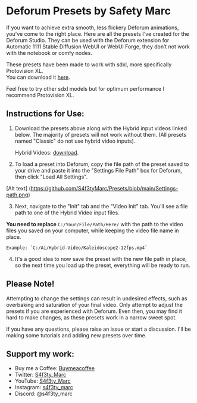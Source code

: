 # Deforum Presets by Safety Marc

If you want to achieve extra smooth, less flickery Deforum animations, you've come to the right place. Here are all the presets I've created for the Deforum Studio. They can be used with the Deforum extension for Automatic 1111 Stable Diffusion WebUI or WebUI Forge, they don’t not work with the notebook or comfy nodes. 

These presets have been made to work with sdxl, more specifically Protovision XL.  
You can download it [here](https://civitai.com/models/125703/protovision-xl-high-fidelity-3d-photorealism-anime-hyperrealism-no-refiner-needed). 

Feel free to try other sdxl models but for optimum performance I recommend Protovision XL. 

## Instructions for Use:
1. Download the presets above along with the Hybrid input videos linked below. The majority of presets will not work without them. (All presets named "Classic" do not use hybrid video inputs).
   
   Hybrid Videos: [download](https://drive.google.com/drive/folders/18R7o8yu-buv-28H54kxJT9nKUAhk6dQW?usp=sharing).

2. To load a preset into Deforum, copy the file path of the preset saved to your drive and paste it into the "Settings File Path" box for Deforum, then click "Load All Settings".

[Alt text] (https://github.com/S4f3tyMarc/Presets/blob/main/Settings-path.png)



3. Next, navigate to the "Init" tab and the "Video Init" tab. You'll see a file path to one of the Hybrid Video input files. 

  **You need to replace** `C:/Your/File/Path/Here/` with the path to the video files you saved on your computer, while keeping the video file name in place. 

    Example: `C:/Ai/Hybrid-Video/Kaleidoscope2-12fps.mp4`

4. It's a good idea to now save the preset with the new file path in place, so the next time you load up the preset, everything will be ready to run.


## Please Note!
Attempting to change the settings can result in undesired effects, such as overbaking and saturation of your final video. Only attempt to adjust the presets if you are experienced with Deforum. Even then, you may find it hard to make changes, as these presets work in a narrow sweet spot.

If you have any questions, please raise an issue or start a discussion. I'll be making some tutorials and adding new presets over time.

## Support my work:
- Buy me a Coffee: [Buymeacoffee](https://buymeacoffee.com/s4f3ty_marc)
- Twitter: [S4f3ty_Marc](https://twitter.com/S4f3ty_Marc)
- YouTube: [S4f3ty_Marc](https://www.youtube.com/@S4f3ty_Marc/videos)
- Instagram: [s4f3ty_marc](https://www.instagram.com/s4f3ty_marc/)
- Discord: @s4f3ty_marc

